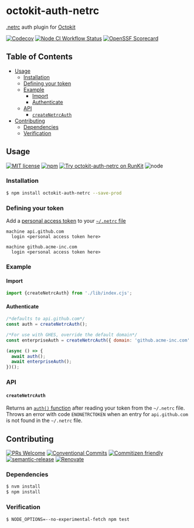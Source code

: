 # octokit-auth-netrc

[.netrc](https://ec.haxx.se/usingcurl/usingcurl-netrc) auth plugin for
[Octokit](https://github.com/octokit/core.js)

<!--status-badges start -->

[![Codecov][coverage-badge]][coverage-link]
[![Node CI Workflow Status][github-actions-ci-badge]][github-actions-ci-link]
[![OpenSSF Scorecard][ossfScorecard-badge]][ossfScorecard-link]

<!--status-badges end -->

## Table of Contents

* [Usage](#usage)
  * [Installation](#installation)
  * [Defining your token](#defining-your-token)
  * [Example](#example)
    * [Import](#import)
    * [Authenticate](#authenticate)
  * [API](#api)
    * [`createNetrcAuth`](#createnetrcauth)
* [Contributing](#contributing)
  * [Dependencies](#dependencies)
  * [Verification](#verification)

## Usage

<!--consumer-badges start -->

[![MIT license][license-badge]][license-link]
[![npm][npm-badge]][npm-link]
[![Try octokit-auth-netrc on RunKit][runkit-badge]][runkit-link]
![node][node-badge]

<!--consumer-badges end -->

### Installation

```sh
$ npm install octokit-auth-netrc --save-prod
```

### Defining your token

Add a [personal access token](https://help.github.com/en/articles/creating-a-personal-access-token-for-the-command-line)
to your [`~/.netrc` file](https://ec.haxx.se/usingcurl-netrc.html)

```
machine api.github.com
  login <personal access token here>

machine github.acme-inc.com
  login <personal access token here>
```

### Example

#### Import

```javascript
import {createNetrcAuth} from './lib/index.cjs';
```

#### Authenticate

```javascript
/*defaults to api.github.com*/
const auth = createNetrcAuth();

/*For use with GHES, override the default domain*/
const enterpriseAuth = createNetrcAuth({ domain: 'github.acme-inc.com' });

(async () => {
  await auth();
  await enterpriseAuth();
})();
```

### API

#### `createNetrcAuth`

Returns an [`auth()` function](https://github.com/octokit/auth-token.js#auth)
after reading your token from the `~/.netrc` file. Throws an error with code
`ENONETRCTOKEN` when an entry for `api.github.com` is not found in the
`~/.netrc` file.

## Contributing

<!--contribution-badges start -->

[![PRs Welcome][PRs-badge]][PRs-link]
[![Conventional Commits][commit-convention-badge]][commit-convention-link]
[![Commitizen friendly][commitizen-badge]][commitizen-link]
[![semantic-release][semantic-release-badge]][semantic-release-link]
[![Renovate][renovate-badge]][renovate-link]

<!--contribution-badges end -->

### Dependencies

```sh
$ nvm install
$ npm install
```

### Verification

```sh
$ NODE_OPTIONS=--no-experimental-fetch npm test
```

[PRs-link]: http://makeapullrequest.com

[PRs-badge]: https://img.shields.io/badge/PRs-welcome-brightgreen.svg

[commit-convention-link]: https://conventionalcommits.org

[commit-convention-badge]: https://img.shields.io/badge/Conventional%20Commits-1.0.0-yellow.svg

[commitizen-link]: http://commitizen.github.io/cz-cli/

[commitizen-badge]: https://img.shields.io/badge/commitizen-friendly-brightgreen.svg

[semantic-release-link]: https://github.com/semantic-release/semantic-release

[semantic-release-badge]: https://img.shields.io/badge/%20%20%F0%9F%93%A6%F0%9F%9A%80-semantic--release-e10079.svg

[renovate-link]: https://renovatebot.com

[renovate-badge]: https://img.shields.io/badge/renovate-enabled-brightgreen.svg?logo=renovatebot

[coverage-link]: https://codecov.io/github/travi/octokit-auth-netrc

[coverage-badge]: https://img.shields.io/codecov/c/github/travi/octokit-auth-netrc.svg

[license-link]: LICENSE

[license-badge]: https://img.shields.io/github/license/travi/octokit-auth-netrc.svg

[npm-link]: https://www.npmjs.com/package/octokit-auth-netrc

[npm-badge]: https://img.shields.io/npm/v/octokit-auth-netrc.svg

[runkit-link]: https://npm.runkit.com/octokit-auth-netrc

[runkit-badge]: https://badge.runkitcdn.com/octokit-auth-netrc.svg

[github-actions-ci-link]: https://github.com/travi/octokit-auth-netrc/actions?query=workflow%3A%22Node.js+CI%22+branch%3Amaster

[github-actions-ci-badge]: https://github.com/travi/octokit-auth-netrc/workflows/Node.js%20CI/badge.svg

[node-badge]: https://img.shields.io/node/v/octokit-auth-netrc?logo=node.js

[ossfScorecard-link]: https://securityscorecards.dev/viewer/?uri=github.com/travi/octokit-auth-netrc

[ossfScorecard-badge]: https://api.securityscorecards.dev/projects/github.com/travi/octokit-auth-netrc/badge
